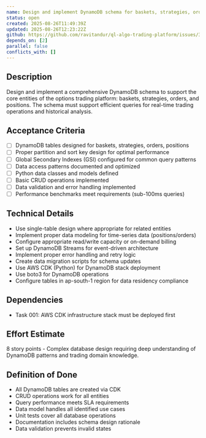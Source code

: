 ```yaml
---
name: Design and implement DynamoDB schema for baskets, strategies, orders, positions
status: open
created: 2025-08-26T11:49:39Z
updated: 2025-08-26T12:23:22Z
github: https://github.com/ravitandur/ql-algo-trading-platform/issues/3
depends_on: [2]
parallel: false
conflicts_with: []
---
```


## Description

Design and implement a comprehensive DynamoDB schema to support the core entities of the options trading platform: baskets, strategies, orders, and positions. The schema must support efficient queries for real-time trading operations and historical analysis.

## Acceptance Criteria

- [ ] DynamoDB tables designed for baskets, strategies, orders, positions
- [ ] Proper partition and sort key design for optimal performance
- [ ] Global Secondary Indexes (GSI) configured for common query patterns
- [ ] Data access patterns documented and optimized
- [ ] Python data classes and models defined
- [ ] Basic CRUD operations implemented
- [ ] Data validation and error handling implemented
- [ ] Performance benchmarks meet requirements (sub-100ms queries)

## Technical Details

- Use single-table design where appropriate for related entities
- Implement proper data modeling for time-series data (positions/orders)
- Configure appropriate read/write capacity or on-demand billing
- Set up DynamoDB Streams for event-driven architecture
- Implement proper error handling and retry logic
- Create data migration scripts for schema updates
- Use AWS CDK (Python) for DynamoDB stack deployment
- Use boto3 for DynamoDB operations
- Configure tables in ap-south-1 region for data residency compliance

## Dependencies

- Task 001: AWS CDK infrastructure stack must be deployed first

## Effort Estimate

8 story points - Complex database design requiring deep understanding of DynamoDB patterns and trading domain knowledge.

## Definition of Done

- All DynamoDB tables are created via CDK
- CRUD operations work for all entities
- Query performance meets SLA requirements
- Data model handles all identified use cases
- Unit tests cover all database operations
- Documentation includes schema design rationale
- Data validation prevents invalid states
